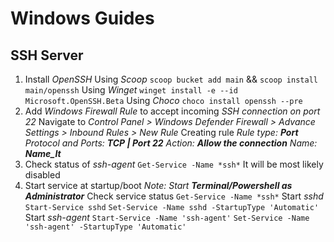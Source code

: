 
# Windows Guides

## SSH Server

1. Install *OpenSSH*
	Using *Scoop* `scoop bucket add main` && `scoop install main/openssh`
	Using *Winget* `winget install -e --id Microsoft.OpenSSH.Beta`
	Using *Choco* `choco install openssh --pre `
2. Add *Windows Firewall Rule* to accept incoming *SSH connection on port 22*
	Navigate to *Control Panel > Windows Defender Firewall > Advance Settings > Inbound Rules > New Rule*
	Creating rule
		*Rule type: **Port***
		*Protocol and Ports: **TCP | Port 22***
		*Action: **Allow the connection***
		*Name: **Name_It***
3. Check status of *ssh-agent*
	`Get-Service -Name *ssh*`
	It will be most likely disabled
4. Start service at startup/boot 
	*Note: Start **Terminal/Powershell as Administrator***
	Check service status `Get-Service -Name *ssh*`
	Start *sshd*
		`Start-Service sshd`
		`Set-Service -Name sshd -StartupType 'Automatic'`
	Start *ssh-agent*
		`Start-Service -Name 'ssh-agent'`
		`Set-Service -Name 'ssh-agent' -StartupType 'Automatic'`
	